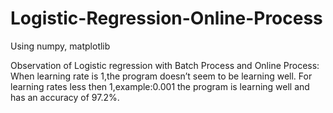 # Logistic-Regression-Online-Process
Using numpy, matplotlib

Observation of Logistic regression with Batch Process and Online Process: 
When learning rate is 1,the program doesn’t seem to be learning well. 
For learning rates less then 1,example:0.001 the program is learning well and has an accuracy of 97.2%. 
